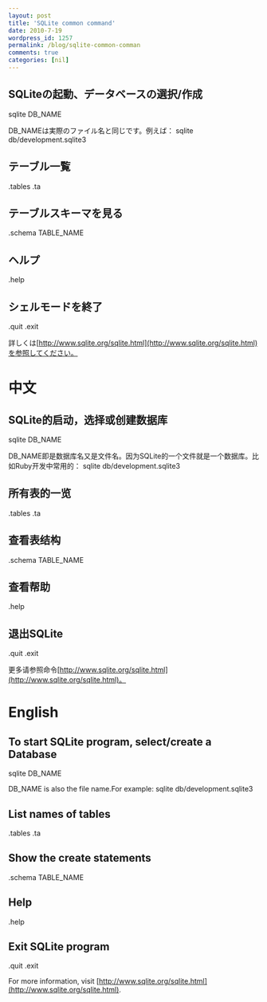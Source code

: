 ```yaml
---
layout: post
title: 'SQLite common command'
date: 2010-7-19
wordpress_id: 1257
permalink: /blog/sqlite-common-comman
comments: true
categories: [nil]
---
```

## SQLiteの起動、データベースの選択/作成
sqlite DB_NAME

DB_NAMEは実際のファイル名と同じです。例えば：
sqlite db/development.sqlite3

## テーブル一覧
.tables
.ta

## テーブルスキーマを見る
.schema TABLE_NAME

## ヘルプ
.help

## シェルモードを終了
.quit
.exit

詳しくは[http://www.sqlite.org/sqlite.html](http://www.sqlite.org/sqlite.html)を参照してください。

# 中文
## SQLite的启动，选择或创建数据库
sqlite DB_NAME

DB_NAME即是数据库名又是文件名。因为SQLite的一个文件就是一个数据库。比如Ruby开发中常用的：
sqlite db/development.sqlite3

## 所有表的一览
.tables
.ta

## 查看表结构
.schema TABLE_NAME

## 查看帮助
.help

## 退出SQLite
.quit
.exit

更多请参照命令[http://www.sqlite.org/sqlite.html](http://www.sqlite.org/sqlite.html)。

# English

## To start SQLite program, select/create a Database
sqlite DB_NAME

DB_NAME is also the file name.For example:
sqlite db/development.sqlite3

## List names of tables
.tables
.ta

## Show the create statements
.schema TABLE_NAME

## Help
.help

## Exit SQLite program
.quit
.exit

For more information, visit [http://www.sqlite.org/sqlite.html](http://www.sqlite.org/sqlite.html).
